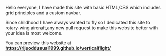 Hello everyone, I have made this site with basic HTML,CSS which includes grid principles and a custom navbar. 

Since childhood I have always wanted to fly so I dedicated this site to rotary-wing aircraft,any new pull request to make this website better with your idea is most welcome. 

You can preview this website at **https://rijuoddusual1999.github.io/verticalflight/**

